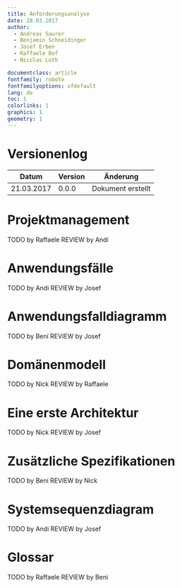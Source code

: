 ```yaml
---
title: Anforderungsanalyse
date: 28.03.2017
author:
  - Andreas Saurer
  - Benjamin Schneidinger
  - Josef Erben
  - Raffaele Bof
  - Nicolas Loth

documentclass: article
fontfamily: roboto
fontfamilyoptions: sfdefault
lang: de
toc: 1
colorlinks: 1
graphics: 1
geometry: 1
---
```


# Versionenlog

| **Datum**         | **Version** | **Änderung**                                         |
| ----------------  | ----------- | ---------------------------------------------------- |
| 21.03.2017        | 0.0.0       | Dokument erstellt                                    |

# Projektmanagement
TODO by Raffaele
REVIEW by Andi
# Anwendungsfälle
TODO by Andi
REVIEW by Josef
# Anwendungsfalldiagramm
TODO by Beni
REVIEW by Josef
# Domänenmodell
TODO by Nick
REVIEW by Raffaele
# Eine erste Architektur
TODO by Nick
REVIEW by Josef
# Zusätzliche Spezifikationen
TODO by Beni
REVIEW by Nick
# Systemsequenzdiagram
TODO by Andi
REVIEW by Josef
# Glossar
TODO by Raffaele
REVIEW by Beni
